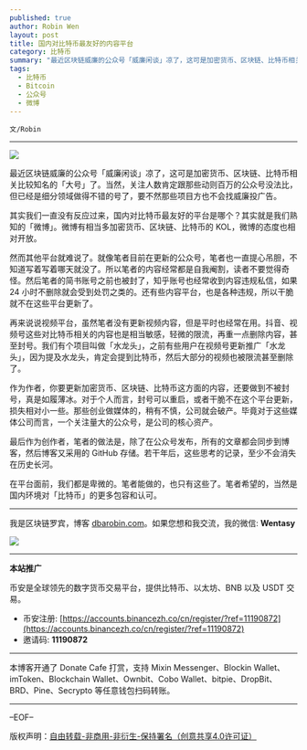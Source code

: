 ```yaml
---
published: true
author: Robin Wen
layout: post
title: 国内对比特币最友好的内容平台
category: 比特币
summary: "最近区块链威廉的公众号「威廉闲谈」凉了，这可是加密货币、区块链、比特币相关比较知名的「大号」了。当然，关注人数肯定跟那些动则百万的公众号没法笔，但已经是细分领域做得不错的号了，要不然那些项目方也不会找威廉投广告。最后作为创作者，笔者的做法是，除了在公众号发布，所有的文章都会同步到博客，然后博客又采用的 GitHub 存储。若干年后，这些思考的记录，至少不会消失在历史长河。在平台面前，我们都是卑微的。笔者能做的，也只有这些了。笔者希望的，当然是国内环境对「比特币」的更多包容和认可。"
tags:
  - 比特币
  - Bitcoin
  - 公众号
  - 微博
---
```


`文/Robin`

***

![](https://cdn.dbarobin.com/rzwg60r.png)

最近区块链威廉的公众号「威廉闲谈」凉了，这可是加密货币、区块链、比特币相关比较知名的「大号」了。当然，关注人数肯定跟那些动则百万的公众号没法比，但已经是细分领域做得不错的号了，要不然那些项目方也不会找威廉投广告。

其实我们一直没有反应过来，国内对比特币最友好的平台是哪个？其实就是我们熟知的「微博」。微博有相当多加密货币、区块链、比特币的 KOL，微博的态度也相对开放。

然而其他平台就难说了。就像笔者目前在更新的公众号，笔者也一直提心吊胆，不知道写着写着哪天就没了。所以笔者的内容经常都是自我阉割，读者不要觉得奇怪。然后笔者的简书账号之前也被封了，知乎账号也经常收到内容违规私信，如果 24 小时不删除就会受到处罚之类的。还有些内容平台，也是各种违规，所以干脆就不在这些平台更新了。

再来说说视频平台，虽然笔者没有更新视频内容，但是平时也经常在用。抖音、视频号这些对比特币相关的内容也是相当敏感，轻微的限流，再重一点删除内容，甚至封号。我们有个项目叫做「水龙头」，之前有些用户在视频号更新推广「水龙头」，因为提及水龙头，肯定会提到比特币，然后大部分的视频也被限流甚至删除了。

作为作者，你要更新加密货币、区块链、比特币这方面的内容，还要做到不被封号，真是如履薄冰。对于个人而言，封号可以重启，或者干脆不在这个平台更新，损失相对小一些。那些创业做媒体的，稍有不慎，公司就会破产。毕竟对于这些媒体公司而言，一个关注量大的公众号，是公司的核心资产。

最后作为创作者，笔者的做法是，除了在公众号发布，所有的文章都会同步到博客，然后博客又采用的 GitHub 存储。若干年后，这些思考的记录，至少不会消失在历史长河。

在平台面前，我们都是卑微的。笔者能做的，也只有这些了。笔者希望的，当然是国内环境对「比特币」的更多包容和认可。

***

我是区块链罗宾，博客 [dbarobin.com](https://dbarobin.com/)。如果您想和我交流，我的微信: **Wentasy**

![](https://cdn.dbarobin.com/v4yywe2.png)

***

**本站推广**

币安是全球领先的数字货币交易平台，提供比特币、以太坊、BNB 以及 USDT 交易。

* 币安注册: [https://accounts.binancezh.co/cn/register/?ref=11190872](https://accounts.binancezh.co/cn/register/?ref=11190872)
* 邀请码: **11190872**

***

本博客开通了 Donate Cafe 打赏，支持 Mixin Messenger、Blockin Wallet、imToken、Blockchain Wallet、Ownbit、Cobo Wallet、bitpie、DropBit、BRD、Pine、Secrypto 等任意钱包扫码转账。

<center>
    <div class="--donate-button"
         data-button-id="f8b9df0d-af9a-460d-8258-d3f435445075"
    ></div>
</center>

***

–EOF–

版权声明：[自由转载-非商用-非衍生-保持署名（创意共享4.0许可证）](http://creativecommons.org/licenses/by-nc-nd/4.0/deed.zh)